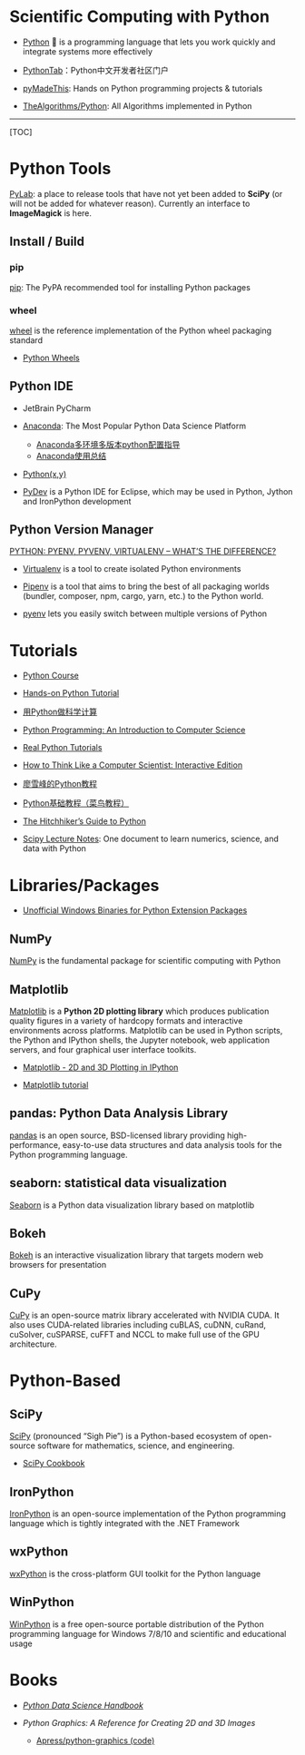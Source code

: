 # Scientific Computing with Python

* [Python](https://www.python.org/) :snake: is a programming language that lets you work quickly and integrate systems more effectively

* [PythonTab](https://www.pythontab.com/)：Python中文开发者社区门户

* [pyMadeThis](https://www.pymadethis.com/): Hands on Python programming projects & tutorials

* [TheAlgorithms/Python](https://github.com/TheAlgorithms/Python): All Algorithms implemented in Python

------

[TOC]

# Python Tools

[PyLab](https://sourceforge.net/projects/pylab/): a place to release tools that have not yet been added to **SciPy** (or will not be added for whatever reason). Currently an interface to **ImageMagick** is here.

## Install / Build

### pip

[pip](https://pip.pypa.io/en/stable/): The PyPA recommended tool for installing Python packages

### wheel

[wheel](https://wheel.readthedocs.io/en/latest/) is the reference implementation of the Python wheel packaging standard
* [Python Wheels](https://pythonwheels.com/)

## Python IDE

* JetBrain PyCharm

* [Anaconda](https://www.anaconda.com/): The Most Popular Python Data Science Platform
  - [Anaconda多环境多版本python配置指导](http://www.cnblogs.com/harvey888/p/5465452.html)
  - [Anaconda使用总结](https://www.jianshu.com/p/2f3be7781451)

* [Python(x,y)](http://python-xy.github.io/)

* [PyDev](http://www.pydev.org/) is a Python IDE for Eclipse, which may be used in Python, Jython and IronPython development

## Python Version Manager

[PYTHON: PYENV, PYVENV, VIRTUALENV – WHAT’S THE DIFFERENCE?](http://masnun.com/2016/04/10/python-pyenv-pyvenv-virtualenv-whats-the-difference.html)

* [Virtualenv](https://virtualenv.pypa.io/en/stable/) is a tool to create isolated Python environments

* [Pipenv](https://pipenv.readthedocs.io/en/latest/) is a tool that aims to bring the best of all packaging worlds (bundler, composer, npm, cargo, yarn, etc.) to the Python world.

* [pyenv](https://github.com/pyenv/pyenv) lets you easily switch between multiple versions of Python

# Tutorials

* [Python Course](https://www.python-course.eu/)

* [Hands-on Python Tutorial](http://anh.cs.luc.edu/handsonPythonTutorial/index.html)

* [用Python做科学计算](http://old.sebug.net/paper/books/scipydoc/index.html)

* [Python Programming: An Introduction to Computer Science](http://mcsp.wartburg.edu/zelle/python/)

* [Real Python Tutorials](https://realpython.com/)

* [How to Think Like a Computer Scientist: Interactive Edition](http://interactivepython.org/runestone/static/thinkcspy/index.html)

* [廖雪峰的Python教程](http://www.liaoxuefeng.com/wiki/0014316089557264a6b348958f449949df42a6d3a2e542c000)

* [Python基础教程（菜鸟教程）](http://www.runoob.com/python/python-tutorial.html)

* [The Hitchhiker’s Guide to Python](https://docs.python-guide.org/)

* [Scipy Lecture Notes](http://www.scipy-lectures.org/): One document to learn numerics, science, and data with Python


# Libraries/Packages

* [Unofficial Windows Binaries for Python Extension Packages](https://www.lfd.uci.edu/~gohlke/pythonlibs/)

## NumPy

[NumPy](http://www.numpy.org/) is the fundamental package for scientific computing with Python

## Matplotlib

[Matplotlib](https://matplotlib.org/) is a **Python 2D plotting library** which produces publication quality figures in a variety of hardcopy formats and interactive environments across platforms. Matplotlib can be used in Python scripts, the Python and IPython shells, the Jupyter notebook, web application servers, and four graphical user interface toolkits.

* [Matplotlib - 2D and 3D Plotting in IPython](http://jeffskinnerbox.me/notebooks/matplotlib-2d-and-3d-plotting-in-ipython.html)

* [Matplotlib tutorial](https://www.labri.fr/perso/nrougier/teaching/matplotlib/)

## pandas: Python Data Analysis Library

[pandas](https://pandas.pydata.org/) is an open source, BSD-licensed library providing high-performance, easy-to-use data structures and data analysis tools for the Python programming language.

## seaborn: statistical data visualization

[Seaborn](https://seaborn.pydata.org/) is a Python data visualization library based on matplotlib

## Bokeh

[Bokeh](https://bokeh.pydata.org/en/latest/) is an interactive visualization library that targets modern web browsers for presentation

## CuPy

[CuPy](https://cupy.chainer.org/) is an open-source matrix library accelerated with NVIDIA CUDA. It also uses CUDA-related libraries including cuBLAS, cuDNN, cuRand, cuSolver, cuSPARSE, cuFFT and NCCL to make full use of the GPU architecture.

# Python-Based

## SciPy

[SciPy](https://scipy.org/) (pronounced “Sigh Pie”) is a Python-based ecosystem of open-source software for mathematics, science, and engineering.

* [SciPy Cookbook](https://scipy-cookbook.readthedocs.io/)

## IronPython

[IronPython](http://ironpython.net/) is an open-source implementation of the Python programming language which is tightly integrated with the .NET Framework

## wxPython

[wxPython](https://www.wxpython.org/) is the cross-platform GUI toolkit for the Python language

## WinPython

[WinPython](http://winpython.github.io/) is a free open-source portable distribution of the Python programming language for Windows 7/8/10 and scientific and educational usage


# Books

* *[Python Data Science Handbook](https://jakevdp.github.io/PythonDataScienceHandbook/)*

* *Python Graphics: A Reference for Creating 2D and 3D Images*
  - [Apress/python-graphics (code)](https://github.com/Apress/python-graphics)
